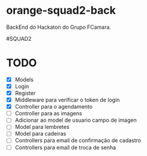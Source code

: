 # orange-squad2-back

BackEnd do Hackaton do Grupo FCamara.

#SQUAD2

# TODO

- [x] Models
- [x] Login
- [x] Register
- [x] Middleware para verificar o token de login
- [x] Controller para o agendamento
- [ ] Controller para as imagens
- [ ] Adicionar ao model de usuario campo de imagen
- [ ] Model para lembretes
- [ ] Model para cadeiras
- [ ] Controllers para email de confirmação de cadastro
- [ ] Controllers para email de troca de senha
